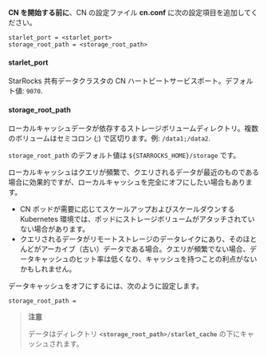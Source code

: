 **CN を開始する前に**、CN の設定ファイル **cn.conf** に次の設定項目を追加してください。

```Properties
starlet_port = <starlet_port>
storage_root_path = <storage_root_path>
```

#### starlet_port

StarRocks 共有データクラスタの CN ハートビートサービスポート。デフォルト値: `9070`.

#### storage_root_path

ローカルキャッシュデータが依存するストレージボリュームディレクトリ。複数のボリュームはセミコロン (;) で区切ります。例: `/data1;/data2`.

`storage_root_path` のデフォルト値は `${STARROCKS_HOME}/storage` です。

ローカルキャッシュはクエリが頻繁で、クエリされるデータが最近のものである場合に効果的ですが、ローカルキャッシュを完全にオフにしたい場合もあります。

- CN ポッドが需要に応じてスケールアップおよびスケールダウンする Kubernetes 環境では、ポッドにストレージボリュームがアタッチされていない場合があります。
- クエリされるデータがリモートストレージのデータレイクにあり、そのほとんどがアーカイブ（古い）データである場合。クエリが頻繁でない場合、データキャッシュのヒット率は低くなり、キャッシュを持つことの利点がないかもしれません。

データキャッシュをオフにするには、次のように設定します。

```Properties
storage_root_path =
```

> **注意**
>
> データはディレクトリ **`<storage_root_path>/starlet_cache`** の下にキャッシュされます。